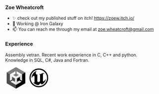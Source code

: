 ### Zoe Wheatcroft

- ✨ check out my published stuff on itch! https://zoew.itch.io/
- 💬 Working @ Iron Galaxy
- 📫 You can reach me through my email at zoe.wheatcroft@gmail.com  


### Experience 
Assembly vetran. Recent work experience in C, C++ and python. Knowledge in SQL, C#, Java and Fortran.

<img src = "https://github.com/ZoeWheatcroft/ZoeWheatcroft/blob/main/UnityLogo.png" width = "70" /> <img src = "https://github.com/ZoeWheatcroft/ZoeWheatcroft/blob/main/UnrealLogo.png" width = "70" />
